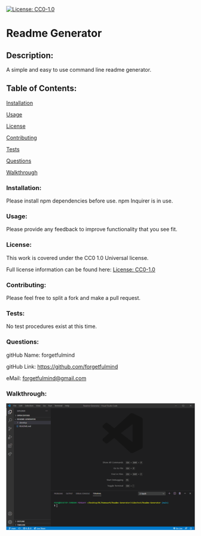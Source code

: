 
  [![License: CC0-1.0](https://licensebuttons.net/l/zero/1.0/80x15.png)](http://creativecommons.org/publicdomain/zero/1.0/)
  # Readme Generator

  <h2>Description:</h2> A simple and easy to use command line readme generator.

  <h2>Table of Contents:</h2> 

  [Installation](#install)

  [Usage](#usage)

  [License](#license)

  [Contributing](#contributing)

  [Tests](#tests)

  [Questions](#questions)

  [Walkthrough](#walkthrough)


  <h3><a name="install">Installation:</a></h3>

  Please install npm dependencies before use. npm Inquirer is in use. 

  <h3><a name="usage">Usage:</a></h3>

  Please provide any feedback to improve functionality that you see fit. 

  <h3><a name="liscense">License:</a></h3>

  This work is covered under the CC0 1.0 Universal license.

   Full license information can be found here: [License: CC0-1.0](http://creativecommons.org/publicdomain/zero/1.0/)

  <h3><a name="contributing">Contributing:</a></h3> 

  Please feel free to split a fork and make a pull request. 

  <a name="tests"><h3>Tests:</h3></a> 

  No test procedures exist at this time. 

  <a name="questions"><h3>Questions:</h3></a>  

  gitHub Name: forgetfulmind

  gitHub Link: <a href="https://github.com/forgetfulmind">https://github.com/forgetfulmind</a>

  eMail: forgetfulmind@gmail.com

  <a name="walkthrough"><h3>Walkthrough:</h3></a>  

  ![walkthrough gif](./readmeGenerator_Walkthrough.gif)

